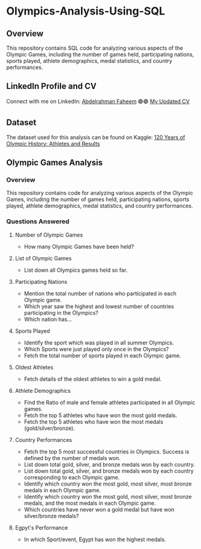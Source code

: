 # Olympics-Analysis-Using-SQL

## Overview
This repository contains SQL code for analyzing various aspects of the Olympic Games, including the number of games held, participating nations, sports played, athlete demographics, medal statistics, and country performances.

## LinkedIn Profile and CV
Connect with me on LinkedIn: [Abdelrahman Faheem](https://www.linkedin.com/in/abdelrahmanfaheem/)
🟣🟣 [My Updated CV](https://www.canva.com/design/DAFhkwb7RQ8/qizC8WamavgwaPWc9O52lg/view?utm_content=DAFhkwb7RQ8&utm_campaign=designshare&utm_medium=link&utm_source=publishsharelink)

## Dataset
The dataset used for this analysis can be found on Kaggle: [120 Years of Olympic History: Athletes and Results](https://www.kaggle.com/datasets/heesoo37/120-years-of-olympic-history-athletes-and-results)

## Olympic Games Analysis

### Overview
This repository contains code for analyzing various aspects of the Olympic Games, including the number of games held, participating nations, sports played, athlete demographics, medal statistics, and country performances.

### Questions Answered

1. Number of Olympic Games
   - How many Olympic Games have been held?

2. List of Olympic Games
   - List down all Olympics games held so far.

3. Participating Nations
   - Mention the total number of nations who participated in each Olympic game.
   - Which year saw the highest and lowest number of countries participating in the Olympics?
   - Which nation has...

4. Sports Played
   - Identify the sport which was played in all summer Olympics.
   - Which Sports were just played only once in the Olympics?
   - Fetch the total number of sports played in each Olympic game.

5. Oldest Athletes
   - Fetch details of the oldest athletes to win a gold medal.

6. Athlete Demographics
   - Find the Ratio of male and female athletes participated in all Olympic games.
   - Fetch the top 5 athletes who have won the most gold medals.
   - Fetch the top 5 athletes who have won the most medals (gold/silver/bronze).

7. Country Performances
   - Fetch the top 5 most successful countries in Olympics. Success is defined by the number of medals won.
   - List down total gold, silver, and bronze medals won by each country.
   - List down total gold, silver, and bronze medals won by each country corresponding to each Olympic game.
   - Identify which country won the most gold, most silver, most bronze medals in each Olympic game.
   - Identify which country won the most gold, most silver, most bronze medals, and the most medals in each Olympic game.
   - Which countries have never won a gold medal but have won silver/bronze medals?

8. Egpyt's Performance
   - In which Sport/event, Egypt has won the highest medals.
